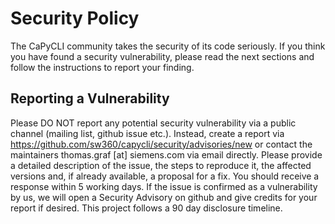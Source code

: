 # Security Policy

The CaPyCLI community takes the security of its code seriously. If you think you have found a 
security vulnerability, please read the next sections and follow the instructions to report your 
finding.

## Reporting a Vulnerability

Please DO NOT report any potential security vulnerability via a public channel (mailing list, 
github issue etc.).
Instead, create a report via https://github.com/sw360/capycli/security/advisories/new or contact 
the maintainers thomas.graf [at] siemens.com via email directly.
Please provide a detailed description of the issue, the steps to reproduce it, the affected 
versions and, if already available, a proposal for a fix.
You should receive a response within 5 working days. If the issue is confirmed as a vulnerability 
by us, we will open a Security Advisory on github
and give credits for your report if desired. This project follows a 90 day disclosure timeline.
